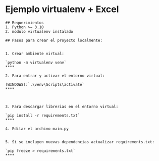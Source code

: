    # Ejemplo virtualenv + Excel

    ## Requerimientos
    1. Python >= 3.10
    2. modulo virtualenv instalado

    ## Pasos para crear el proyecto localmente:


    1. Crear ambiente virtual:

    `python -m virtualenv venv`
    ****

    2. Para entrar y activar el entorno virtual:

    (WINDOWS):`.\venv\Scripts\activate`
    ****


    
    3. Para descargar librerias en el entorno virtual:

    `pip install -r requirements.txt`
    ****

    4. Editar el archivo main.py

    
    5. Si se incluyen nuevas dependencias actualizar requirements.txt:

    `pip freeze > requirements.txt`
    ****
